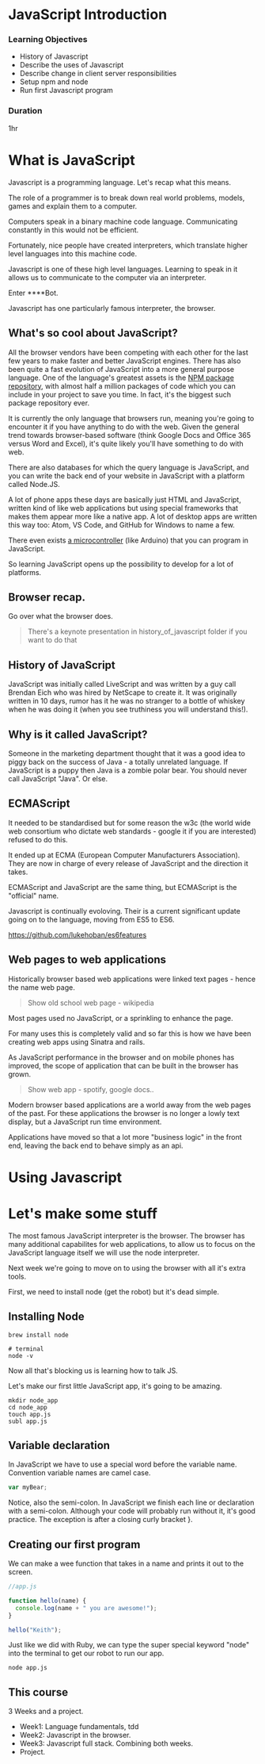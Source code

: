 # JavaScript Introduction

### Learning Objectives
- History of Javascript
- Describe the uses of Javascript
- Describe change in client server responsibilities
- Setup npm and node
- Run first Javascript program


### Duration
1hr

# What is JavaScript

Javascript is a programming language.  Let's recap what this means.

The role of a programmer is to break down real world problems, models, games and explain them to a computer.

Computers speak in a binary machine code language. Communicating constantly in this would not be efficient.

Fortunately, nice people have created interpreters,  which translate higher level languages into this machine code.

Javascript is one of these high level languages.  Learning to speak in it allows us to communicate to the computer via an interpreter.

Enter ****Bot.  

Javascript has one particularly famous interpreter,  the browser.

## What's so cool about JavaScript?

All the browser vendors have been competing with each other for the last few years to make faster and better JavaScript engines.  There has also been quite a fast evolution of JavaScript into a more general purpose language.  One of the language's greatest assets is the [NPM package repository](https://www.npmjs.com/), with almost half a million packages of code which you can include in your project to save you time.  In fact, it's the biggest such package repository ever.

It is currently the only language that browsers run, meaning you're going to encounter it if you have anything to do with the web.  Given the general trend towards browser-based software (think Google Docs and Office 365 versus Word and Excel), it's quite likely you'll have something to do with web.

There are also databases for which the query language is JavaScript, and you can write the back end of your website in JavaScript with a platform called Node.JS.

A lot of phone apps these days are basically just HTML and JavaScript, written kind of like web applications but using special frameworks that makes them appear more like a native app.  A lot of desktop apps are written this way too: Atom, VS Code, and GitHub for Windows to name a few.

There even exists [a microcontroller](https://www.espruino.com/) (like Arduino) that you can program in JavaScript.

So learning JavaScript opens up the possibility to develop for a lot of platforms.


## Browser recap.

Go over what the browser does.


> There's a keynote presentation in history\_of_javascript folder if you want to do that

## History of JavaScript
JavaScript was initially called LiveScript and was written by a guy call Brendan Eich who was hired by NetScape to create it. It was originally written in 10 days, rumor has it he was no stranger to a bottle of whiskey when he was doing it (when you see truthiness you will understand this!).

## Why is it called JavaScript?
Someone in the marketing department thought that it was a good idea to piggy back on the success of Java - a totally unrelated language. If JavaScript is a puppy then Java is a zombie polar bear. You should never call JavaScript "Java". Or else.

## ECMAScript
It needed to be standardised but for some reason the w3c (the world wide web consortium who dictate web standards - google it if you are interested) refused to do this.

It ended up at ECMA (European Computer Manufacturers Association). They are now in charge of every release of JavaScript and the direction it takes.

ECMAScript and JavaScript are the same thing, but ECMAScript is the "official" name.

Javascript is continually evoloving.  Their is a current significant update going on to the language, moving from ES5 to ES6.

https://github.com/lukehoban/es6features

## Web pages to web applications

Historically browser based web applications were linked text pages - hence the name web page.

> Show old school web page - wikipedia

Most pages used no JavaScript,  or a sprinkling to enhance the page.

For many uses this is completely valid and so far this is how we have been creating web apps using Sinatra and rails.

As JavaScript performance in the browser and on mobile phones has improved, the scope of application that can be built in the browser has grown.

> Show web app - spotify, google docs..

Modern browser based applications are a world away from the web pages of the past.
For these applications the browser is no longer a lowly text display,  but a JavaScript run time environment.

Applications have moved so that a lot more "business logic" in the front end, leaving the back end to behave simply as an api.


# Using Javascript

# Let's make some stuff

The most famous JavaScript interpreter is the browser.  The browser has many additional capabilites for web applications, to allow us to focus on the JavaScript language itself we will use the node interpreter.

Next week we're going to move on to using the browser with all it's extra tools.

First, we need to install node (get the robot) but it's dead simple.

## Installing Node
```
brew install node

# terminal
node -v
```
Now all that's blocking us is learning how to talk JS.

Let's make our first little JavaScript app, it's going to be amazing.

```
mkdir node_app
cd node_app
touch app.js
subl app.js
```

## Variable declaration

In JavaScript we have to use a special word before the variable name.
Convention variable names are camel case.

```js
var myBear;
```

Notice, also the semi-colon. In JavaScript we finish each line or declaration with a semi-colon. Although your code will probably run without it, it's good practice. The exception is after a closing curly bracket }.


## Creating our first program
We can make a wee function that takes in a name and prints it out to the screen.

```js
//app.js

function hello(name) {
  console.log(name + " you are awesome!");
}

hello("Keith");
```
Just like we did with Ruby, we can type the super special keyword "node" into the terminal to get our robot to run our app.

```
node app.js
```

## This course

3 Weeks and a project.

 - Week1: Language fundamentals, tdd
 - Week2: Javascript in the browser.
 - Week3: Javascript full stack. Combining both weeks.
 - Project.
